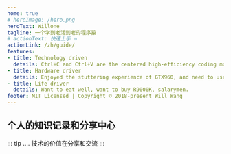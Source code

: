 ```yaml
---
home: true
# heroImage: /hero.png
heroText: Willone
tagline: 一个学到老活到老的程序猿
# actionText: 快速上手 →
actionLink: /zh/guide/
features:
- title: Technology driven
  details: Ctrl+C and Ctrl+V are the centered high-efficiency coding modes, which can copy the most bugs in the least time.
- title: Hardware driver
  details: Enjoyed the stuttering experience of GTX960, and need to use Coding to ease emotions.
- title: Life driver
  details: Want to eat well, want to buy R9000K, salarymen.
footer: MIT Licensed | Copyright © 2018-present Will Wang
---
```


## 个人的知识记录和分享中心
::: tip ....
技术的价值在分享和交流
:::